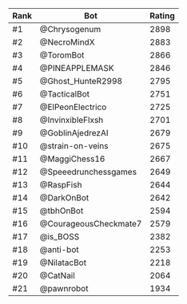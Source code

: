 Rank|Bot|Rating
---|---|---
#1|@Chrysogenum|2898
#2|@NecroMindX|2883
#3|@ToromBot|2866
#4|@PINEAPPLEMASK|2846
#5|@Ghost_HunteR2998|2795
#6|@TacticalBot|2751
#7|@ElPeonElectrico|2725
#8|@InvinxibleFlxsh|2701
#9|@GoblinAjedrezAI|2679
#10|@strain-on-veins|2675
#11|@MaggiChess16|2667
#12|@Speeedrunchessgames|2649
#13|@RaspFish|2644
#14|@DarkOnBot|2642
#15|@tbhOnBot|2594
#16|@CourageousCheckmate7|2579
#17|@is_BOSS|2382
#18|@anti-bot|2253
#19|@NilatacBot|2218
#20|@CatNail|2064
#21|@pawnrobot|1934
